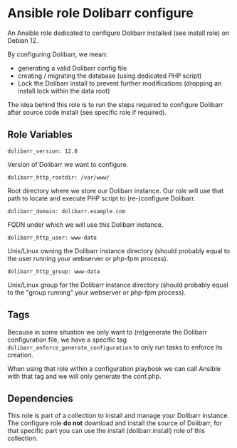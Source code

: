 # Ansible role Dolibarr configure

An Ansible role dedicated to configure Dolibarr installed (see install
role) on Debian 12.

By configuring Dolibarr, we mean:

-   generating a valid Dolibarr config file
-   creating / migrating the database (using dedicated PHP script)
-   Lock the Dolibarr install to prevent further modifications (dropping
    an install.lock within the data root)

The idea behind this role is to run the steps required to configure
Dolibarr after source code install (see specific role if required).

## Role Variables

    dolibarr_version: 12.0

Version of Dolibarr we want to configure.

    dolibarr_http_rootdir: /var/www/

Root directory where we store our Dolibarr instance. Our role will use
that path to locate and execute PHP script to (re-)configure Dolibarr.

    dolibarr_domain: dolibarr.example.com

FQDN under which we will use this Dolibarr instance.

    dolibarr_http_user: www-data

Unix/Linux owning the Dolibarr instance directory (should probably equal
to the user running your webserver or php-fpm process).

    dolibarr_http_group: www-data

Unix/Linux group for the Dolibarr instance directory (should probably
equal to the "group running" your webserver or php-fpm process).

## Tags

Because in some situation we only want to (re)generate the Dolibarr
configuration file, we have a specific tag
`dolibarr_enforce_generate_configuration` to only run tasks to enforce
its creation.

When using that role within a configuration playbook we can call Ansible
with that tag and we will only generate the conf.php.

## Dependencies

This role is part of a collection to install and manage your Dolibarr
instance. The configure role **do not** download and install the source
of Dolibarr, for that specific part you can use the install
(dolibarr.install) role of this collection.
